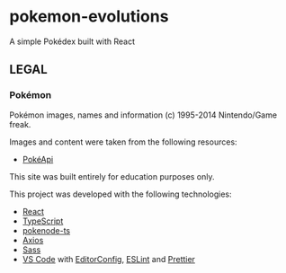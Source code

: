 # pokemon-evolutions
A simple Pokédex built with React

## LEGAL

### Pokémon

Pokémon images, names and information (c) 1995-2014 Nintendo/Game freak.

Images and content were taken from the following resources:

* [PokéApi](http://pokeapi.co/)

This site was built entirely for education purposes only.

This project was developed with the following technologies:

- [React](https://reactnative.dev/)
- [TypeScript](https://www.typescriptlang.org/)
- [pokenode-ts](https://pokenode-ts.vercel.app)
- [Axios](https://github.com/axios/axios)
- [Sass](https://sass-lang.com/)
- [VS Code](https://code.visualstudio.com/) with [EditorConfig](https://editorconfig.org/), [ESLint](https://eslint.org/) and [Prettier](https://prettier.io/)
